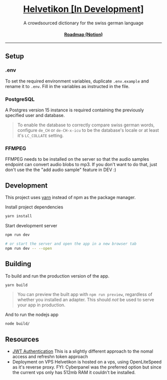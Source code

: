 <h1 align="center"><a href="https://helvetikon.org">Helvetikon [In Development]</a></h1> 
<p align="center">A crowdsourced dictionary for the swiss german language</p>
<h4 align="center"><a href="https://noahsalvi.notion.site/8cfe2577e735497da32e5108c95717f8?v=060ee05f640d4cb4aa589d4ef8f200f3"> Roadmap (Notion) </a></h4>


<hr>
<!-- <p align="center"><a href="docs/screenshots.md">Screenshots</a> &bull; <a href="https://github.com/varbhat/exatorrent/releases/latest">Releases</a> &bull; <a href="#features">Features</a> &bull; <a href="#installation"> Installation </a> &bull; <a href="docs/usage.md"> Usage</a> &bull; <a href="docs/docker.md">Docker</a> &bull; <a href="docs/build.md"> Build </a> &bull; <a href="LICENSE">License</a></p>
<hr> -->


## Setup

### .env

To set the required environment variables, duplicate `.env.example` and rename it to `.env`.
Fill in the variables as instructed in the file.

### PostgreSQL

A Postgres version 15 instance is required containing the previously specified user and database.

> To enable the database to correctly compare swiss german words, configure `de_CH` or `de-CH-x-icu` 
> to be the database's locale or at least it's `LC_COLLATE` setting.

### FFMPEG

FFMPEG needs to be installed on the server so that the audio samples endpoint can convert audio blobs to mp3.
If you don't want to do that, just don't use the the "add audio sample" feature in DEV :)

## Development

This project uses [yarn](https://classic.yarnpkg.com/en/docs/install) instead of npm as the package manager.

Install project dependencies

```bash
yarn install
```

Start development server

```bash
npm run dev

# or start the server and open the app in a new browser tab
npm run dev -- --open
```

## Building

To build and run the production version of the app.

```bash
yarn build
```

> You can preview the built app with `npm run preview`, regardless of whether you installed an adapter. This should _not_ be used to serve your app in production.

And to run the nodejs app

```bash
node build/
```

## Resources

- [JWT Authentication](https://stackoverflow.com/a/41250085/13475809)
  This is a slightly different approach to the nomal access and refreshn token approach
- Deployment on VPS
  Helvetikon is hosted on a vps, using OpenLiteSpeed as it's reverse proxy.
  FYI: Cyberpanel was the preferred option but since the current vps only has 512mb RAM it couldn't be installed.
